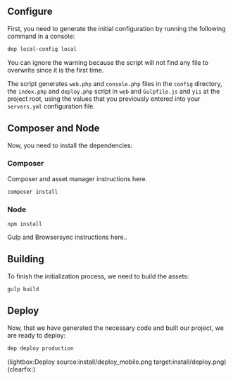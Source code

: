 <!--
Title: Installation
Description: How to install Pype
Keywords: pype, install
-->
## Configure
First, you need to generate the initial configuration by running the following command in a console:

```bash
dep local-config local
```

You can ignore the warning because the script will not find any file to overwrite since it is the first time.

The script generates `web.php` and `console.php` files in the `config` directory, the `index.php` and `deploy.php` script in `web` and `Gulpfile.js` and `yii` at the project root, using the values that you previously entered into your `servers.yml` configuration file.

## Composer and Node
Now, you need to install the dependencies:
### Composer
Composer and asset manager instructions here.
```
composer install
```
### Node
```
npm install
```
Gulp and Browsersync instructions here..

## Building
To finish the initialization process, we need to build the assets:
```
gulp build
```

## Deploy
Now, that we have generated the necessary code and built our project, we are ready to deploy:

```bash
dep deploy production
```

(lightbox:Deploy source:install/deploy_mobile.png target:install/deploy.png)
(clearfix:)
